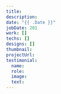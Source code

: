 ```yaml
---
title:
description:
date: "{{ .Date }}"
jobDate: 201
work: []
techs: []
designs: []
thumbnail:
projectUrl:
testimonial:
  name:
  role:
  image:
  text:
---
```

